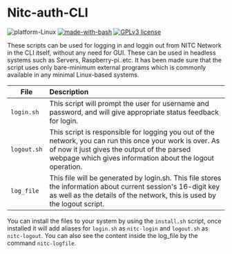 # Nitc-auth-CLI


![platform-Linux](https://img.shields.io/badge/platform-Linux-orange.svg) [![made-with-bash](https://img.shields.io/badge/Made%20with-Bash-1f425f.svg)](https://www.gnu.org/software/bash/) [![GPLv3 license](https://img.shields.io/badge/License-GPLv3-blue.svg)](http://perso.crans.org/besson/LICENSE.html)

These scripts can be used for logging in and loggin out from NITC Network in the CLI itself, without any need for GUI. These can be used in headless systems such as Servers, Raspberry-pi..etc. It has been made sure that the script uses only bare-minimum external programs which is commonly available in any minimal Linux-based systems.

| File | Description |
|------|:------|
| `login.sh` | This script will prompt the user for username and password, and will give appropriate status feedback for login. |
| `logout.sh` | This script is responsible for logging you out of the network, you can run this once your work is over. As of now it just gives the output of the parsed webpage which gives information about the logout operation. |
| `log_file` | This file will be generated by login.sh. This file stores the information about current session's 16-digit key as well as the details of the network, this is used by the logout script.|

You can install the files to your system by using the `install.sh` script, once installed it will add aliases for `login.sh` as `nitc-login` and `logout.sh` as `nitc-logout`. You can also see the content inside the log_file by the command `nitc-logfile`. 
